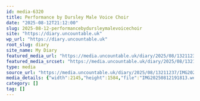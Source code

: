 ```yaml
---
id: media-6320
title: Performance by Dursley Male Voice Choir
date: "2025-08-12T21:12:00"
slug: 2025-08-12-performancebydursleymalevoicechoir
site: "https://diary.uncountable.uk"
wp_url: "https://diary.uncountable.uk"
root_slug: diary
site_name: My Diary
featured_media_url: "https://media.uncountable.uk/diary/2025/08/13211237/IMG20250812191813.webp"
featured_media_srcset: "https://media.uncountable.uk/diary/2025/08/13211237/IMG20250812191813-300x222.webp 300w, https://media.uncountable.uk/diary/2025/08/13211237/IMG20250812191813-1024x756.webp 1024w, https://media.uncountable.uk/diary/2025/08/13211237/IMG20250812191813-150x150.webp 150w, https://media.uncountable.uk/diary/2025/08/13211237/IMG20250812191813-640x473.webp 640w, https://media.uncountable.uk/diary/2025/08/13211237/IMG20250812191813.webp 2145w"
type: media
source_url: "https://media.uncountable.uk/diary/2025/08/13211237/IMG20250812191813.webp"
media_details: {"width":2145,"height":1584,"file":"IMG20250812191813.webp","filesize":179066,"sizes":{"medium":{"file":"IMG20250812191813-300x222.webp","width":300,"height":222,"filesize":23590,"mime_type":"image/webp","source_url":"https://media.uncountable.uk/diary/2025/08/13211237/IMG20250812191813-300x222.webp"},"large":{"file":"IMG20250812191813-1024x756.webp","width":1024,"height":756,"filesize":83352,"mime_type":"image/webp","source_url":"https://media.uncountable.uk/diary/2025/08/13211237/IMG20250812191813-1024x756.webp"},"thumbnail":{"file":"IMG20250812191813-150x150.webp","width":150,"height":150,"filesize":16472,"mime_type":"image/webp","source_url":"https://media.uncountable.uk/diary/2025/08/13211237/IMG20250812191813-150x150.webp"},"mobwidth":{"file":"IMG20250812191813-640x473.webp","width":640,"height":473,"filesize":48800,"mime_type":"image/webp","source_url":"https://media.uncountable.uk/diary/2025/08/13211237/IMG20250812191813-640x473.webp"},"full":{"file":"IMG20250812191813.webp","width":2145,"height":1584,"mime_type":"image/webp","source_url":"https://media.uncountable.uk/diary/2025/08/13211237/IMG20250812191813.webp"}},"image_meta":{"aperture":"0","credit":"","camera":"","caption":"","created_timestamp":"0","copyright":"","focal_length":"0","iso":"0","shutter_speed":"0","title":"","orientation":"0","keywords":[]}}
category: []
tag: []
---
```



